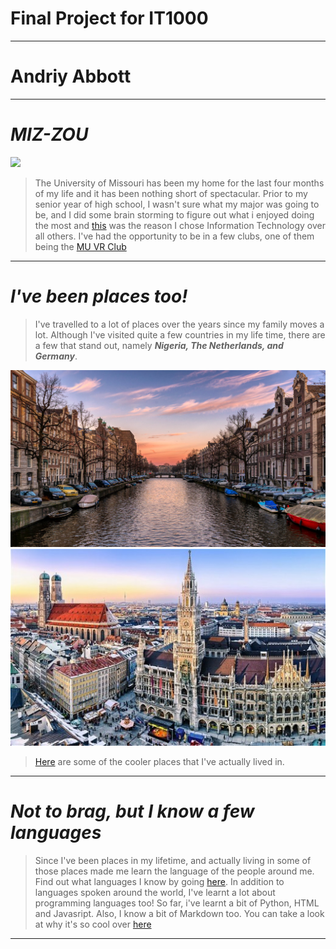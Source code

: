 #                                             Final Project for IT1000
---
# **Andriy Abbott**
---
# ***MIZ-ZOU***
![](https://upload.wikimedia.org/wikipedia/commons/a/af/Jesse_Hall_and_Columns.jpg)
>The University of Missouri has been my home for the last four months of my life and it has been nothing short of spectacular.
>Prior to my senior year of high school, I wasn't sure what my major was going to be, and I did some brain storming to figure out what i enjoyed doing the most and [this](https://github.com/andriyabbott/Final-Project-IT1000/blob/master/reason-for-IT.md) was the reason I chose Information Technology over all others.
>I've had the opportunity to be in a few clubs, one of them being the [MU VR Club](https://missouri.campuslabs.com/engage/organization/university-of-missouri-virtual-reality)
---
# ***I've been places too!***
>I've travelled to a lot of places over the years since my family moves a lot. Although I've visited quite a few countries in my life time, there are a few that stand out, namely ***Nigeria, The Netherlands, and Germany***.

![](https://github.com/andriyabbott/Final-Project-IT1000/blob/master/Amsterdam.jpg)
![](https://github.com/andriyabbott/Final-Project-IT1000/blob/master/Munich.jpg)

>[Here](https://github.com/andriyabbott/Final-Project-IT1000/blob/master/Places-before-Mizzou.md) are some of the cooler places that I've actually lived in.
---
# ***Not to brag, but I know a few languages***
>Since I've been places in my lifetime, and actually living in some of those places made me learn the language of the people around me. Find out what languages I know by going [here](https://github.com/andriyabbott/Final-Project-IT1000/blob/master/Languages-I-know.md). In addition to languages spoken around the world, I've learnt a lot about programming languages too! So far, i've learnt a bit of Python, HTML and Javasript. Also, I know a bit of Markdown too. You can take a look at why it's so cool over [here](https://github.com/andriyabbott/Final-Project-IT1000/blob/master/MarkDown.md)
---
